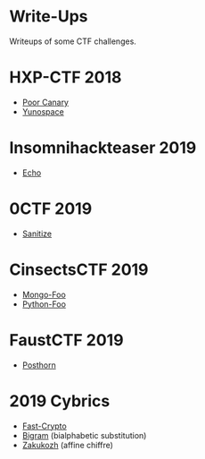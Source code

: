 # Write-Ups

Writeups of some CTF challenges.

# HXP-CTF 2018

* [Poor Canary](hxpctf2018/poor_canary.md)
* [Yunospace](hxpctf2018/yunospace.md)

# Insomnihackteaser 2019

* [Echo](insomnihackteaser2019/echoechoechoecho.md)

# 0CTF 2019

* [Sanitize](0ctf2019/sanitize.md)

# CinsectsCTF 2019

* [Mongo-Foo](cinsectsctf2019/mongo-foo.md)
* [Python-Foo](cinsectsctf2019/python-foo.md)

# FaustCTF 2019

* [Posthorn](faustctf2019/posthorn.md)

# 2019 Cybrics

* [Fast-Crypto](cybrics2019/fastcrypto.md)
* [Bigram](cybrics2019/bigram.md) (bialphabetic substitution)
* [Zakukozh](cybrics2019/zakukozh.md) (affine chiffre)
